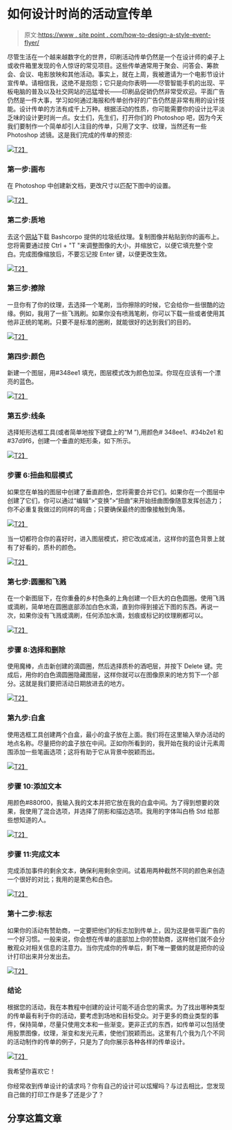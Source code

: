 # 如何设计时尚的活动宣传单

> 原文:[https://www . site point . com/how-to-design-a-style-event-flyer/](https://www.sitepoint.com/how-to-design-a-stylish-event-flyer/)

尽管生活在一个越来越数字化的世界，印刷活动传单仍然是一个在设计师的桌子上或收件箱里发现的令人惊讶的常见项目。这些传单通常用于聚会、问答会、筹款会、会议、电影放映和其他活动。事实上，就在上周，我被邀请为一个电影节设计宣传单。请相信我，这绝不是抱怨；它只是向你表明——尽管智能手机的出现、平板电脑的普及以及社交网站的迅猛增长——印刷品促销仍然非常受欢迎。平面广告仍然是一件大事，学习如何通过海报和传单创作好的广告仍然是非常有用的设计技能。设计传单的方法有成千上万种。根据活动的性质，你可能需要你的设计比平淡乏味的设计更时尚一点。女士们，先生们，打开你们的 Photoshop 吧，因为今天我们要制作一个简单却引人注目的传单，只用了文字、纹理，当然还有一些 Photoshop 滤镜。这是我们完成的传单的预览:

[![](../Images/35fe1a4fbbd0dd622ef26079820163cd.png)T2】](https://www.sitepoint.com/wp-content/uploads/2012/04/flyer-tutorial1.png)

### 第一步:画布

在 Photoshop 中创建新文档，更改尺寸以匹配下图中的设置。

[![](../Images/4aeb92a0b64272423624d665e9610dfa.png)T2】](https://www.sitepoint.com/wp-content/uploads/2012/04/Capture.png)

### 第二步:质地

去这个[网站](http://bashcorpo.deviantart.com/gallery/164984#/dmeybp)下载 Bashcorpo 提供的垃圾纸纹理。复制图像并粘贴到你的画布上。您将需要通过按 Ctrl + "T "来调整图像的大小，并缩放它，以便它填充整个空白。完成图像缩放后，不要忘记按 Enter 键，以便更改生效。

[![](../Images/404f9818e2971a176d538ba43d43f5f9.png)T2】](https://www.sitepoint.com/wp-content/uploads/2012/04/step-2.png)

### 第三步:擦除

一旦你有了你的纹理，去选择一个笔刷，当你擦除的时候，它会给你一些很酷的边缘。例如，我用了一些飞溅刷。如果你没有喷溅笔刷，你可以下载一些或者使用其他非正统的笔刷。只要不是标准的圈刷，就能很好的达到我们的目的。

[![](../Images/fb159047347d0a2b813ca0f81245df48.png)T2】](https://www.sitepoint.com/wp-content/uploads/2012/04/step-31.png)

### 第四步:颜色

新建一个图层，用#348ee1 填充，图层模式改为颜色加深。你现在应该有一个漂亮的蓝色。

[![](../Images/c72c3c59d6731e045021c8b8d995e55f.png)T2】](https://www.sitepoint.com/wp-content/uploads/2012/04/step-41.png)

### 第五步:线条

选择矩形选框工具(或者简单地按下键盘上的“M ”),用颜色# 348ee1、#34b2e1 和#37d9f6，创建一个垂直的矩形条，如下所示。

[![](../Images/73e69ca5897243f0b4981a1c8ac76019.png)T2】](https://www.sitepoint.com/wp-content/uploads/2012/04/step-51.png)

### 步骤 6:扭曲和层模式

如果您在单独的图层中创建了垂直颜色，您将需要合并它们。如果你在一个图层中创建了它们，你可以通过“编辑”>“变换”>“扭曲”来开始扭曲图像随意发挥创造力；你不必重复我做过的同样的弯曲；只要确保最终的图像接触到角落。

[![](../Images/c5b689cebd0d1cfea5e6940aa5d90f2d.png)T2】](https://www.sitepoint.com/wp-content/uploads/2012/04/step-61.png)

当一切都符合你的喜好时，进入图层模式，把它改成减法，这样你的蓝色背景上就有了好看的，质朴的颜色。

[![](../Images/c57d27f0defe375b4c0b201f6d4a856d.png)T2】](https://www.sitepoint.com/wp-content/uploads/2012/04/step-6-11.png)

### 第七步:圆圈和飞溅

在一个新图层下，在你重叠的乡村色条的上角创建一个巨大的白色圆圈。使用飞溅或滴刷，简单地在圆圈底部添加白色水滴，直到你得到接近下图的东西。再说一次，如果你没有飞溅或滴刷，任何添加水滴，划痕或标记的纹理刷都可以。

[![](../Images/f95ca373389f2bf345cf7a5e648c6e2e.png)T2】](https://www.sitepoint.com/wp-content/uploads/2012/04/step-71.png)

### 步骤 8:选择和删除

使用魔棒，点击新创建的滴圆圈，然后选择质朴的酒吧层，并按下 Delete 键。完成后，用你的白色滴圆圈隐藏图层，这样你就可以在图像原来的地方剪下一个部分。这就是我们要把活动日期放进去的地方。

[![](../Images/f3fc8224e03cc87e6b2d11d89313e5d6.png)T2】](https://www.sitepoint.com/wp-content/uploads/2012/04/step-81.png)

### 第九步:白盒

使用选框工具创建两个白盒，最小的盒子放在上面。我们将在这里输入举办活动的地点名称。尽量把你的盒子放在中间。正如你所看到的，我开始在我的设计元素周围添加一些笔画选项；这将有助于它从背景中脱颖而出。

[![](../Images/06915d5cbee7100d3c42257d6258f87d.png)T2】](https://www.sitepoint.com/wp-content/uploads/2012/04/step-91.png)

### 步骤 10:添加文本

用颜色#880f00，我输入我的文本并把它放在我的白盒中间。为了得到想要的效果，我使用了混合选项，并选择了阴影和描边选项。我用的字体叫白杨 Std 给那些想知道的人。

[![](../Images/468f06147d925ca5d3678c143cc5c68d.png)T2】](https://www.sitepoint.com/wp-content/uploads/2012/04/step-10.png)

### 步骤 11:完成文本

完成添加事件的剩余文本，确保利用剩余空间。试着用两种截然不同的颜色来创造一个很好的对比；我用的是栗色和白色。

[![](../Images/dfe17ea11c9a27ac0f545997c642bcbf.png)T2】](https://www.sitepoint.com/wp-content/uploads/2012/04/step-111.png)

### 第十二步:标志

如果你的活动有赞助商，一定要把他们的标志加到传单上，因为这是做平面广告的一个好习惯。一般来说，你会想在传单的底部加上你的赞助商，这样他们就不会分散观众对相关信息的注意力。当你完成你的传单后，剩下唯一要做的就是把你的设计打印出来并分发出去。

[![](../Images/35fe1a4fbbd0dd622ef26079820163cd.png)T2】](https://www.sitepoint.com/wp-content/uploads/2012/04/flyer-tutorial1.png)

### 结论

根据您的活动，我在本教程中创建的设计可能不适合您的需求。为了找出哪种类型的传单最有利于你的活动，要考虑到场地和目标受众。对于更多的商业类型的事件，保持简单，尽量只使用文本和一些渐变。更非正式的东西，如传单可以包括使用股票图像，纹理，渐变和发光元素，使他们脱颖而出。这里有几个我为几个不同的活动制作的传单的例子，只是为了向你展示各种各样的传单设计。

[![](../Images/5d2bacb4093c21a1dc9f6a65ff079825.png)T2】](https://www.sitepoint.com/wp-content/uploads/2012/04/flyer-examples1.png)

我希望你喜欢它！

你经常收到传单设计的请求吗？你有自己的设计可以炫耀吗？与过去相比，您发现自己做的打印工作是多了还是少了？

## 分享这篇文章